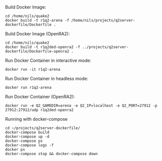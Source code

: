 Build Docker Image:

    cd /home/nils/quake2
    docker build -t r1q2-arena -f /home/nils/projects/q2server-dockerfile/Dockerfile .
    
Build Docker Image (OpenRA2):
    
    cd /home/nils/quake2
    docker build -t r1q2ded-openra2 -f ../projects/q2server-dockerfile/Dockerfile-openra2 .

Run Docker Container in interactive mode:

    docker run -it r1q2-arena
  
Run Docker Container in headless mode:

    docker run r1q2-arena
    
Run Docker Container (OpenRA2):

    docker run -e Q2_GAMEDIR=arena -e Q2_IP=localhost -e Q2_PORT=27912 -p 27912:27912/udp r1q2ded-openra2

Running with docker-compose

    cd ~/projects/q2server-dockerfile/
    docker-compose build
    docker-compose up -d
    docker-compose ps
    docker-compose logs -f
    docker ps
    docker-compose stop && docker-compose down
